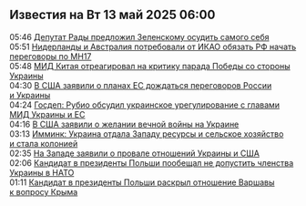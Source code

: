 <h2>Известия на Вт 13 май 2025 06:00</h2><!--2025-05-13 05:46:15-->
<div class="rssn">
  <div><span class="smaller gray hspace">05:46</span> <a class="nodecor" href="https://news.rambler.ru/world/54651471-deputat-rady-predlozhil-zelenskomu-osudit-samogo-sebya/">Депутат Рады предложил Зеленскому осудить самого себя</a></div>
</div>
<div class="rssn">
  <div><span class="smaller gray hspace">05:51</span> <a class="nodecor" href="https://news.rambler.ru/world/54651200-niderlandy-i-avstraliya-potrebovali-ot-ikao-obyazat-rf-nachat-peregovory-po-mh17/">Нидерланды и Австралия потребовали от ИКАО обязать РФ начать переговоры по MH17</a></div>
</div>
<div class="rssn">
  <div><span class="smaller gray hspace">05:48</span> <a class="nodecor" href="https://news.rambler.ru/world/54651503-mid-kitaya-otreagiroval-na-kritiku-parada-pobedy-so-storony-ukrainy/">МИД Китая отреагировал на критику парада Победы со стороны Украины</a></div>
</div>
<div class="rssn">
  <div><span class="smaller gray hspace">04:30</span> <a class="nodecor" href="https://news.rambler.ru/world/54650387-v-ssha-zayavili-o-planah-es-dozhdatsya-peregovorov-rossii-i-ukrainy/">В США заявили о планах ЕС дождаться переговоров России и Украины</a></div>
</div>
<div class="rssn">
  <div><span class="smaller gray hspace">04:24</span> <a class="nodecor" href="https://news.rambler.ru/world/54651379-gosdep-rubio-obsudil-ukrainskoe-uregulirovanie-s-glavami-mid-ukrainy-i-es/">Госдеп: Рубио обсудил украинское урегулирование с главами МИД Украины и ЕС</a></div>
</div>
<div class="rssn">
  <div><span class="smaller gray hspace">04:16</span> <a class="nodecor" href="https://news.rambler.ru/world/54651364-v-ssha-zayavili-o-zhelanii-vechnoy-voyny-na-ukraine/">В США заявили о желании вечной войны на Украине</a></div>
</div>
<div class="rssn">
  <div><span class="smaller gray hspace">03:13</span> <a class="nodecor" href="https://news.rambler.ru/world/54651295-immink-ukraina-otdala-zapadu-resursy-i-selskoe-hozyaystvo-i-stala-koloniey/">Имминк: Украина отдала Западу ресурсы и сельское хозяйство и стала колонией</a></div>
</div>
<div class="rssn">
  <div><span class="smaller gray hspace">02:35</span> <a class="nodecor" href="https://news.rambler.ru/world/54650352-na-zapade-zayavili-o-provale-otnosheniy-ukrainy-i-ssha/">На Западе заявили о провале отношений Украины и США</a></div>
</div>
<div class="rssn">
  <div><span class="smaller gray hspace">02:06</span> <a class="nodecor" href="https://news.rambler.ru/world/54651089-kandidat-v-prezidenty-polshi-poobeschal-ne-dopustit-chlenstva-ukrainy-v-nato/">Кандидат в президенты Польши пообещал не допустить членства Украины в НАТО</a></div>
</div>
<div class="rssn">
  <div><span class="smaller gray hspace">01:11</span> <a class="nodecor" href="https://news.rambler.ru/world/54648274-kandidat-v-prezidenty-polshi-raskryl-otnoshenie-varshavy-k-voprosu-kryma/">Кандидат в президенты Польши раскрыл отношение Варшавы к вопросу Крыма</a></div>
</div>